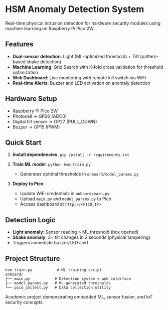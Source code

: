 # HSM Anomaly Detection System

Real-time physical intrusion detection for hardware security modules using machine learning on Raspberry Pi Pico 2W.

## Features

- **Dual-sensor detection**: Light (ML-optimized threshold) + Tilt (pattern-based shake detection)
- **Machine Learning**: Grid Search with K-fold cross validation for threshold optimization
- **Web Dashboard**: Live monitoring with remote kill switch via WiFi
- **Real-time Alerts**: Buzzer and LED activation on anomaly detection

## Hardware Setup

- Raspberry Pi Pico 2W
- Photocell → GP26 (ADC0)
- Digital tilt sensor → GP27 (PULL_DOWN) 
- Buzzer → GP15 (PWM)

## Quick Start

1. **Install dependencies**: `pip install -r requirements.txt`

2. **Train ML model**: `python hsm_train.py`
   - Generates optimal thresholds in `onboard/model_params.py`

3. **Deploy to Pico**:
   - Update WiFi credentials in `onboard/main.py`
   - Upload `main.py` and `model_params.py` to Pico
   - Access dashboard at `http://<PICO_IP>`

## Detection Logic

- **Light anomaly**: Sensor reading > ML threshold (box opened)
- **Shake anomaly**: 3+ tilt changes in 2 seconds (physical tampering)
- Triggers immediate buzzer/LED alert

## Project Structure

```
hsm_train.py           # ML training script
onboard/
├── main.py           # Detection system + web interface
├── model_params.py   # ML-generated thresholds
└── pico_collect.py   # Data collection utility
```

Academic project demonstrating embedded ML, sensor fusion, and IoT security concepts.
